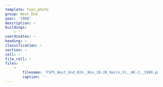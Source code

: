 ```yaml
---
template: fsps_photo
group: West_End
year: '1980'
description: ~
buildings:
    - ''
coordinates: ~
heading: ~
classification: ~
section: ~
cell: ~
film_roll: ~
files:
    -
        filename: 'FSPS_West_End_024,_Nos_18-20_Nairn_St,_WE-2,_1980.png'
        caption: ''
---
```

